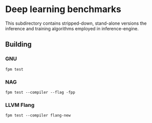 Deep learning benchmarks
========================

This subdirectory contains stripped-down, stand-alone versions the inference and training algorithms employed in inference-engine.

Building
--------

### GNU
```
fpm test
```

### NAG
```
fpm test --compiler --flag -fpp
```

### LLVM Flang
```
fpm test --compiler flang-new
```
